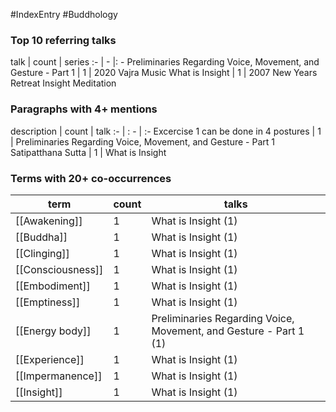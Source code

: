 #IndexEntry #Buddhology

### Top 10 referring talks
talk | count | series
:- | - |: -
<a data-href="Preliminaries Regarding Voice, Movement, and Gesture - Part 1" class="internal-link">Preliminaries Regarding Voice, Movement, and Gesture - Part 1</a> | 1 | <a data-href="2020 Vajra Music" class="internal-link">2020 Vajra Music</a>
<a data-href="What is Insight" class="internal-link">What is Insight</a> | 1 | <a data-href="2007 New Years Retreat Insight Meditation" class="internal-link">2007 New Years Retreat Insight Meditation</a>

### Paragraphs with 4+ mentions
description | count | talk
:- | : - | :-
<a aria-label-position="top" aria-label="Preliminaries Regarding Voice, Movement, and Gesture - Part 1 > Excercise 1 can be done in 4 postures" data-href="Preliminaries Regarding Voice, Movement, and Gesture - Part 1#Excercise 1 can be done in 4 postures" class="internal-link">Excercise 1 can be done in 4 postures</a> | 1 | <a data-href="Preliminaries Regarding Voice, Movement, and Gesture - Part 1" class="internal-link">Preliminaries Regarding Voice, Movement, and Gesture - Part 1</a>
<a aria-label-position="top" aria-label="What is Insight > Satipatthana Sutta" data-href="What is Insight#Satipatthana Sutta" class="internal-link">Satipatthana Sutta</a> | 1 | <a data-href="What is Insight" class="internal-link">What is Insight</a>

### Terms with 20+ co-occurrences
term | count | talks
-|-|-
[[Awakening]] | 1 | <span class="counts"><a data-href="What is Insight" class="internal-link">What is Insight</a> (1)</span> 
[[Buddha]] | 1 | <span class="counts"><a data-href="What is Insight" class="internal-link">What is Insight</a> (1)</span> 
[[Clinging]] | 1 | <span class="counts"><a data-href="What is Insight" class="internal-link">What is Insight</a> (1)</span> 
[[Consciousness]] | 1 | <span class="counts"><a data-href="What is Insight" class="internal-link">What is Insight</a> (1)</span> 
[[Embodiment]] | 1 | <span class="counts"><a data-href="What is Insight" class="internal-link">What is Insight</a> (1)</span> 
[[Emptiness]] | 1 | <span class="counts"><a data-href="What is Insight" class="internal-link">What is Insight</a> (1)</span> 
[[Energy body]] | 1 | <span class="counts"><a data-href="Preliminaries Regarding Voice, Movement, and Gesture - Part 1" class="internal-link">Preliminaries Regarding Voice, Movement, and Gesture - Part 1</a> (1)</span> 
[[Experience]] | 1 | <span class="counts"><a data-href="What is Insight" class="internal-link">What is Insight</a> (1)</span> 
[[Impermanence]] | 1 | <span class="counts"><a data-href="What is Insight" class="internal-link">What is Insight</a> (1)</span> 
[[Insight]] | 1 | <span class="counts"><a data-href="What is Insight" class="internal-link">What is Insight</a> (1)</span> 

